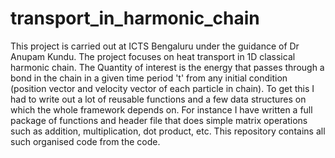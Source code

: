 # transport_in_harmonic_chain
This project is carried out at ICTS Bengaluru under the guidance of Dr Anupam Kundu. The project focuses on heat transport in 1D classical harmonic chain. The Quantity of interest is the energy that passes through a bond in the chain in a given time period 't' from any initial condition (position vector and velocity vector of each particle in chain). To get this I had to write out a lot of reusable functions and a few data structures on which the whole framework depends on. For instance I have written a full package of functions and header file that does simple matrix operations such as addition, multiplication, dot product, etc. This repository contains all such organised code from the code.
